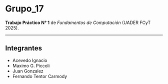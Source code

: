 # Grupo_17

**Trabajo Práctico N° 1** de *Fundamentos de Computación* (UADER FCyT 2025).  

---

## Integrantes
- Acevedo Ignacio
- Maximo G. Piccoli
- Juan Gonzalez
- Fernando Tentor Carmody

